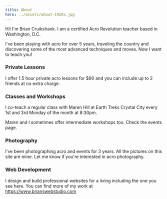```yaml
---
title: About
hero: ../assets/about-1920x.jpg
---
```


Hi! I'm Brian Cruikshank. I am a certified Acro Revolution teacher based in Washington, D.C.

I've been playing with acro for over 5 years, traveling the country and discovering some of the most advanced techniques and moves. Now I want to teach you!

### Private Lessons
I offer 1.5 hour private acro lessons for $90 and you can include up to 2 friends at no extra charge.

### Classes and Workshops
I co-teach a regular class with Maren Hill at Earth Treks Crystal City every 1st and 3rd Monday of the month at 8:30pm.

Maren and I sometimes offer intermediate workshops too. Check the events page.

### Photography
I've been photographing acro and events for 3 years. All the pictures on this site are mine. Let me know if you're interested in acro photography.

### Web Development
I design and build professional websites for a living including the one you see here. You can find more of my work at https://www.brianswebstudio.com
